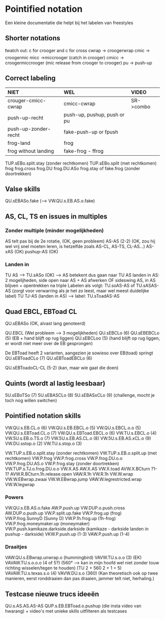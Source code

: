 # Pointified notation

Een kleine documentatie die helpt bij het labelen van freestyles

## Shorter notations

❗watch out: c for crooger and c for cross
cwrap -> croogerwrap
cmic -> croogermic
micc ->miccrooger (catch in crooger)
cmicc -> croogermiccrooger (mic release from crooger to crooger)
pu -> push-up

## Correct labeling

| NIET | WEL | VIDEO |
| :-- | :-- | :-- |
| crouger-cmicc-cwrap | cmicc-cwrap | SR->combo |
| push-up-recht | push-up, pushup, push or pu | |
| push-up-zonder-recht | fake-push-up or fpush | |
| frog-land | frog | |
| frog without landing | fake-frog - ffrog | |

TUP.sEBo.split.stay (zonder rechtkomen)
TUP.sEBo.split (met rechtkomen)
frog
frog.cross
frog.DU
frog.DU.ASo
frog.stay of fake.frog (zonder doortrekken)

## Valse skills

QU.sEBASo.fake (--> VW.QU.s.EB.AS.o.fake)

## AS, CL, TS en issues in multiples

### Zonder multiple (minder mogelijkheden)

AS telt pas bij de 2e rotatie, (OK, geen probleem)
AS-AS (2-2) (OK, zou hij wel vrij snel moeten leren, is hetzelfde zoals AS-CL, AS-TS, CL-AS...)
AS-xAS (OK)
pushup-AS (OK)

### Landen in

TU AS --> TU.sASo (OK) --> AS betekent dus gaan naar
TU AS landen in AS:
    2 mogelijheden, side open naar AS + AS afwerken OF sideswing AS, in AS blijven + opentrekken na triple
    Labelen als volgt: TU.soAS-AS of TU.sASAS-AS
    (zorgt voor verwarring als je het zo leest, maar wel meest duidelijke label)
TU TJ-AS (landen in AS) --> label: TU.sToadAS-AS

## Quad EBCL, EBToad CL

QU.sEBASo (OK, alvast lang genoteerd)

QU.EBCL (Wel probleem --> 3 mogelijkheden)
    QU.sEBCLo (6)
    QU.sEBEBCLo (5) (EB + hand blijft op rug liggen)
    QU.sEBCLoo (5) (hand blijft op rug liggen, er wordt niet meer over de EB gesprongen)

De EBToad heeft 2 varianten, aangezien je sowieso over EB(toad) springt
QU.sEBToadCLo (7)
QU.sEBToadEBCLo (6)

QU.sEBToadoCL-CL (5-2) (kan, maar wie gaat die doen)

## Quints (wordt al lastig leesbaar)

5U.sEBoTSo (7)
5U.sEBASCLo (8)
5U.sEBASxCLo (9) (challenge, mocht je toch nog willen switchen)

## Pointified notation skills

VW.QU.s.EB.CL.o (6)
VW.QU.s.EB.EBCL.o (5)
VW.QU.s.EBCL.o.o (5)
VW.QU.s.EBToad.CL.o (7)
VW.QU.s.EBToad.EBCL.o (6)
VW.TU.s.EBCL.o (4)
VW.5U.s.EB.o.TS.o (7)
VW.5U.s.EB.AS.CL.o (8)
VW.5U.s.EB.AS.xCL.o (9)
VW.DU.sstop.o (2)
VW.TU.s.stop.o (3)

VW.TUP.s.EB.o.split.stay (zonder rechtkomen)
VW.TUP.s.EB.o.split.up (met rechtkomen)
VW.P.frog
VW.P.frog.cross
VW.P.frog.DU.o.o
VW.P.frog.DU.AS.o
VW.P.frog.stay (zonder doortrekken)
VW.TUP.s.TJ.o.frog.DU.o.o
VW.X.AS
AW.X.AS
VW.X.toad
AVW.X.BCturn ?1-1?
AVW.R.BCturn.1h.release.open
VAW.R.1h
VW.R.1h
VW.W.wrap
VW.W.EBwrap.zwaai
VW.W.EBwrap.jump
VAW.W.legrestricted.wrap
VW.W.legwrap

### Powers

VW.QU.s.EB.AS.o.fake
AW.P.push.up
VW.DUP.o.push.cross
AW.DUP.o.push.up
VW.P.split.up.fake
VW.P.frog.up (frog)
VW.P.frog.SunnyD (Sunny D)
VW.P.1h.frog.up (1h-frog)
VW.P.frog.moneymaker.up (moneymaker)
VW.P.push.kamikaze.darkside.darkside (kamikaze - darkside landen in pushup - darkside)
VKW.P.push.up (1-3)
VAW.P.push.up (1-4)

### Draaitjes

VAW.QU.s.EBwrap.unwrap.o (hummingbird)
VAVW.TU.s.o.o (3) (EK)
VAVAW.TU.s.o.o.o (4 of 5?) (560° --> kan in mijn hoofd wel niet zonder touw richting wisselen/tegen te houden) (TU 2 + 560 2 + 1 = 5)
VAVAW.TU.s.texas.s.o (4)
VAVW.DU.s.o (360) (Kan theoretisch ook op twee manieren, eerst ronddraaien dan pas draaien, jammer telt niet, herhaling.)

## Testcase nieuwe trucs ideeën

QU.s.AS.AS.AS-AS
QUP.s.EB.EBToad.o.pushup (die insta video van hwarang) + video's met unieke skills uitfilteren als testcases
